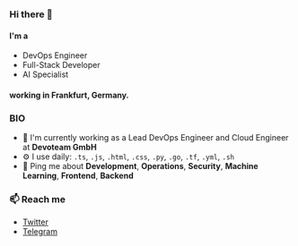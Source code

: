 ### Hi there 👋

#### I'm a

- DevOps Engineer
- Full-Stack Developer
- AI Specialist

#### working in Frankfurt, Germany.

### BIO

- 💼 I'm currently working as a Lead DevOps Engineer and Cloud Engineer at **Devoteam GmbH**
- ⚙️ I use daily: `.ts`, `.js`, `.html`, `.css`, `.py`, `.go`, `.tf`, `.yml`, `.sh`
- 💬 Ping me about **Development**, **Operations**, **Security**, **Machine Learning**, **Frontend**, **Backend**

### 📫 Reach me

- [Twitter](https://twitter.com/shyndavfard)
- [Telegram](https://t.me/shyndavfard)
